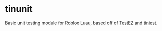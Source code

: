 # tinunit
 Basic unit testing module for Roblox Luau, based off of [TestEZ](https://github.com/roblox/testez) and [tiniest](https://github.com/dphfox/tiniest).